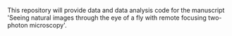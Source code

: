 This repository will provide data and data analysis code for the manuscript 'Seeing natural images through the eye of a fly with remote focusing two-photon microscopy'. 
